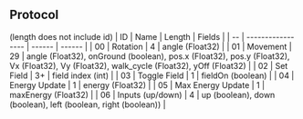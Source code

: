 ## Protocol
(length does not include id)
| ID |       Name        | Length | Fields |
| -- | ----------------- | ------ | ------ |
| 00 | Rotation          | 4      | angle (Float32) |
| 01 | Movement          | 29     | angle (Float32), onGround (boolean), pos.x (Float32), pos.y (Float32), Vx (Float32), Vy (Float32), walk_cycle (Float32), yOff (Float32) |
| 02 | Set Field         | 3+     | field index (int) |
| 03 | Toggle Field      | 1      | fieldOn (boolean) |
| 04 | Energy Update     | 1      | energy (Float32) |
| 05 | Max Energy Update | 1      | maxEnergy (Float32) |
| 06 | Inputs (up/down)  | 4      | up (boolean), down (boolean), left (boolean, right (boolean)) |